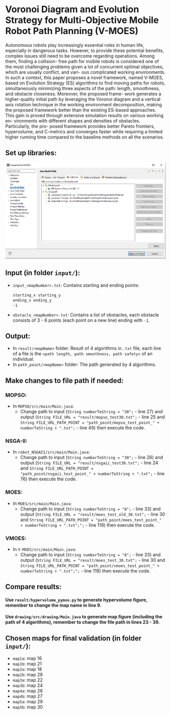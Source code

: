 # Voronoi Diagram and Evolution Strategy for Multi-Objective Mobile Robot Path Planning (V-MOES)
Autonomous robots play increasingly essential roles in human life, especially in
dangerous tasks. However, to provide these potential benefits, complex issues
still need to be overcome regarding operations. Among them, finding a collision-
free path for mobile robots is considered one of the most challenging problems
given a lot of concurrent optimal objectives, which are usually conflict, and vari-
ous complicated working environments. In such a context, this paper proposes a
novel framework, named V-MOES, based on Evolution Strategy (ES) algorithms
to find moving paths for robots, simultaneously minimizing three aspects of the
path: length, smoothness, and obstacle closeness. Moreover, the proposed frame-
work generates a higher-quality initial path by leveraging the Voronoi diagram
and a vertical axis rotation technique in the working environment decomposition,
making the proposed framework better than the existing ES-based approaches.
This gain is proved through extensive simulation results on various working en-
vironments with different shapes and densities of obstacles. Particularly, the pro-
posed framework provides better Pareto frontiers, hypervolume, and C-metrics
and converges faster while requiring a limited higher running time compared to
the baseline methods on all the scenarios.

## Set up libraries:
![Libraries](readme.PNG)

## Input (in folder `input/`):
- `input_<mapNumber>.txt`: Contains starting and ending points:
    ```
    starting_x starting_y
    ending_x ending_y
    -1
    ```
- `obstacle_<mapNumber>.txt`: Contains a list of obstacles, each obstacle consists of 3 - 6 points (each point on a new line) ending with `-1`.

## Output:
- In `result/<mapName>` folder: Result of 4 algorithms in `.txt` file, each line of a file is the `<path length, path smoothness, path safety>` of an individual.
- In `path_point/<mapName>` folder: The path generated by 4 algorithms.

## Make changes to file path if needed:

### MOPSO:
- In `MOPSO/src/main/Main.java`:
  - Change path to input (`String numberTeString = "30";` - line 27) 
  and output (`String FILE_URL = "result/mopso_test30.txt";` - line 25 and `String FILE_URL_PATH_POINT = "path_point/mopso_test_point_" + numberTeString + ".txt";` - line 49) 
  then execute the code. 

### NSGA-II:
- In `robot_NSGAII/src/main/Main.java`:
    - Change path to input (`String numberTeString = "30";` - line 26) 
    and output (`String FILE_URL = "result/nsgaii_test30.txt";` - line 24 and `String FILE_URL_PATH_POINT = "path_point/nsgaii_test_point_" + numberTeString + ".txt";` - line 76) 
    then execute the code.

### MOES: 
- In `MOES/src/main/Main.java`:
    - Change path to input (`String numberTeString = "8";` - line 33) 
    and output (`String FILE_URL = "result/moes_test_old_30.txt";` - line 30 and `String FILE_URL_PATH_POINT = "path_point/moes_test_point_" + numberTeString + ".txt";";` - line 119) 
    then execute the code.

### VMOES: 
- In `V-MOES/src/main/Main.java`:
    - Change path to input (`String numberTeString = "8";` - line 33) 
    and output (`String FILE_URL = "result/moes_test_30.txt";` - line 30 and `String FILE_URL_PATH_POINT = "path_point/vmoes_test_point_" + numberTeString + ".txt";";` - line 119) 
    then execute the code.

## Compare results:

#### Use `result/hypervolume_pymoo.py` to generate hypervolume figure, remember to change the map name in line 9.

#### Use `drawing/src/drawing/Main.java` to generate map figure (including the path of 4 algorithms), remember to change the file path in lines 23 - 39.

## Chosen maps for final validation (in folder `input/`):
- `map1a`: map 16
- `map1b`: map 21
- `map2a`: map 18
- `map2b`: map 28
- `map3a`: map 22
- `map3b`: map 24
- `map4a`: map 26
- `map4b`: map 27
- `map5a`: map 29
- `map5b`: map 30
